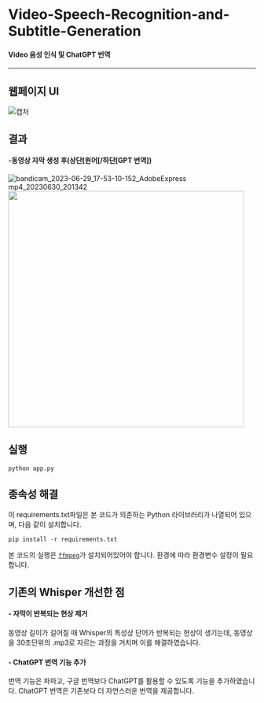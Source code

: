 # Video-Speech-Recognition-and-Subtitle-Generation
#### Video 음성 인식 및 ChatGPT 번역
<hr>

## 웹페이지 UI
![캡처](https://github.com/chanheehi/Video-Speech-Recognition-and-Subtitle-Generation/assets/101696330/2c6cc75c-02dc-41e1-848b-b5af5f567ea8)


## 결과
#### -동영상 자막 생성 후(상단[원어[/하단[GPT 번역])
![bandicam_2023-06-29_17-53-10-152_AdobeExpress mp4_20230630_201342](https://github.com/chanheehi/Video-Speech-Recognition-and-Subtitle-Generation/assets/101696330/5afb3a35-b61f-4d3e-9be4-5b5de8799f86)
<img src="[[https://github.com/chanheehi/Video-Speech-Recognition-and-Subtitle-Generation/assets/101696330/b5b46d27-0aca-4968-b8b9-7bb1ecc424a5)https://github.com/chanheehi/Video-Speech-Recognition-and-Subtitle-Generation/assets/101696330/b5b46d27-0aca-4968-b8b9-7bb1ecc424a5](https://github.com/chanheehi/Video-Speech-Recognition-and-Subtitle-Generation/assets/101696330/b95b7b5d-5cec-4937-8268-389241c59971)https://github.com/chanheehi/Video-Speech-Recognition-and-Subtitle-Generation/assets/101696330/b95b7b5d-5cec-4937-8268-389241c59971](https://github.com/chanheehi/Video-Speech-Recognition-and-Subtitle-Generation/assets/101696330/5afb3a35-b61f-4d3e-9be4-5b5de8799f86)" width="480">


## 실행
```
python app.py
```
## 종속성 해결
이 requirements.txt파일은 본 코드가 의존하는 Python 라이브러리가 나열되어 있으며, 다음 같이 설치합니다.
```
pip install -r requirements.txt
```
본 코드의 실행은 [`ffmpeg`](https://ffmpeg.org/)가 설치되어있어야 합니다. 환경에 따라 환경변수 설정이 필요합니다.

## 기존의 Whisper 개선한 점
#### - 자막이 반복되는 현상 제거
동영상 길이가 길어질 때 Whisper의 특성상 단어가 반복되는 현상이 생기는데, 동영상을 30초단위의 .mp3로 자르는 과정을 거치며 이를 해결하였습니다.
#### - ChatGPT 번역 기능 추가
번역 기능은 파파고, 구글 번역보다 ChatGPT를 활용할 수 있도록 기능을 추가하였습니다. ChatGPT 번역은 기존보다 더 자연스러운 번역을 제공합니다.
